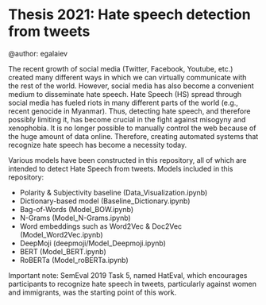 # Thesis 2021: Hate speech detection from tweets
@author: egalaiev

The recent growth of social media (Twitter, Facebook, Youtube, etc.) created many different ways in which we can virtually communicate with the rest of the world. However, social media has also become a convenient medium to disseminate hate speech. Hate Speech (HS) spread through social media has fueled riots in many different parts of the world (e.g., recent genocide in Myanmar). Thus, detecting hate speech, and therefore possibly limiting it, has become crucial in the fight against misogyny and xenophobia. It is no longer possible to manually control the web because of the huge amount of data online. Therefore, creating automated systems that recognize hate speech has become a necessity today. 

Various models have been constructed in this repository, all of which are intended to detect Hate Speech from tweets.
Models included in this repository:
- Polarity & Subjectivity baseline (Data_Visualization.ipynb)
- Dictionary-based model (Baseline_Dictionary.ipynb)
- Bag-of-Words (Model_BOW.ipynb)
- N-Grams (Model_N-Grams.ipynb)
- Word embeddings such as Word2Vec & Doc2Vec (Model_Word2Vec.ipynb)
- DeepMoji (deepmoji/Model_Deepmoji.ipynb)
- BERT (Model_BERT.ipynb)
- RoBERTa (Model_roBERTa.ipynb)

Important note: SemEval 2019 Task 5, named HatEval, which encourages participants to recognize hate speech in tweets, particularly against women and immigrants, was the starting point of this work.
